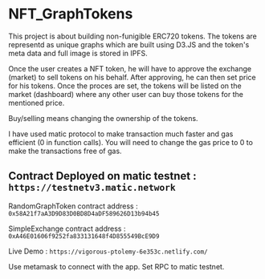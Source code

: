 # NFT_GraphTokens
This project is about building non-funigible ERC720 tokens. 
The tokens are representd as unique graphs which are built using D3.JS and the token's meta data and full image is stored in IPFS.

Once the user creates a NFT token, he will have to approve the exchange (market) to sell tokens on his behalf. After approving, he can then set 
price for his tokens. Once the proces are set, the tokens will be listed on the market (dashboard) where any other user can buy those tokens for the mentioned price.

Buy/selling means changing the ownership of the tokens.

I have used matic protocol to make transaction much faster and gas efficient (0 in function calls). You will need to change the gas price to 0 to make the transactions free of gas.

## Contract Deployed on matic testnet :  `https://testnetv3.matic.network`

RandomGraphToken contract address :  `0x58A21f7aA3D9D83D0BD8D4aDF589626D13b94b45`

SimpleExchange contract address : `0xA46E01606f9252fa833131648f4D855549BcE9D9`

Live Demo : `https://vigorous-ptolemy-6e353c.netlify.com/`

Use metamask to connect with the app. Set RPC to matic testnet.
